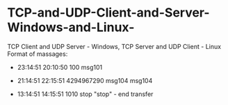 # TCP-and-UDP-Client-and-Server-Windows-and-Linux-
TCP Client and UDP Server - Windows, TCP Server and UDP Client - Linux
Format of massages:
* 23:14:51 20:10:50 100 msg101

* 21:14:51 22:15:51 4294967290 msg104 msg104

* 13:14:51 14:15:51 1010 stop
 "stop" - end transfer
